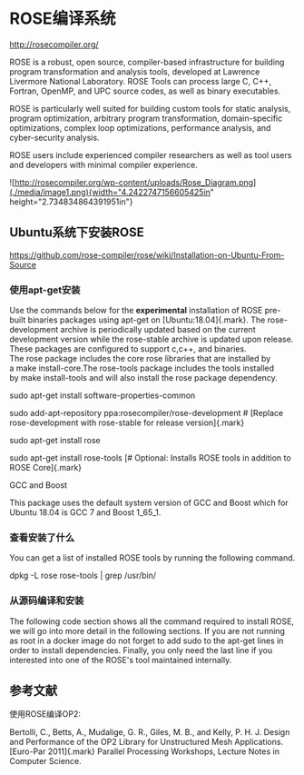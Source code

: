 # ROSE编译系统

<http://rosecompiler.org/>

ROSE is a robust, open source, compiler-based infrastructure for
building program transformation and analysis tools, developed at
Lawrence Livermore National Laboratory. ROSE Tools can process large C,
C++, Fortran, OpenMP, and UPC source codes, as well as binary
executables.

ROSE is particularly well suited for building custom tools for static
analysis, program optimization, arbitrary program transformation,
domain-specific optimizations, complex loop optimizations, performance
analysis, and cyber-security analysis.

ROSE users include experienced compiler researchers as well as tool
users and developers with minimal compiler experience.

![http://rosecompiler.org/wp-content/uploads/Rose_Diagram.png](./media/image1.png){width="4.2422747156605425in"
height="2.734834864391951in"}

## Ubuntu系统下安装ROSE

<https://github.com/rose-compiler/rose/wiki/Installation-on-Ubuntu-From-Source>

### 使用apt-get安装

Use the commands below for the **experimental** installation of ROSE
pre-built binaries packages using apt-get on [Ubuntu:18.04]{.mark}. The
rose-development archive is periodically updated based on the current
development version while the rose-stable archive is updated upon
release. These packages are configured to support c,c++, and binaries.
The rose package includes the core rose libraries that are installed by
a make install-core.The rose-tools package includes the tools installed
by make install-tools and will also install the rose package dependency.

sudo apt-get install software-properties-common

sudo add-apt-repository ppa:rosecompiler/rose-development \# [Replace
rose-development with rose-stable for release version]{.mark}

sudo apt-get install rose

sudo apt-get install rose-tools [\# Optional: Installs ROSE tools in
addition to ROSE Core]{.mark}

GCC and Boost

This package uses the default system version of GCC and Boost which for
Ubuntu 18.04 is GCC 7 and Boost 1_65_1.

### 查看安装了什么

You can get a list of installed ROSE tools by running the following
command.

dpkg -L rose rose-tools \| grep /usr/bin/

### 从源码编译和安装

The following code section shows all the command required to install
ROSE, we will go into more detail in the following sections. If you are
not running as root in a docker image do not forget to add sudo to the
apt-get lines in order to install dependencies. Finally, you only need
the last line if you interested into one of the ROSE\'s tool maintained
internally.

## 参考文献

使用ROSE编译OP2:

Bertolli, C., Betts, A., Mudalige, G. R., Giles, M. B., and Kelly, P. H.
J. Design and Performance of the OP2 Library for Unstructured Mesh
Applications. [Euro-Par 2011]{.mark} Parallel Processing Workshops,
Lecture Notes in Computer Science.
